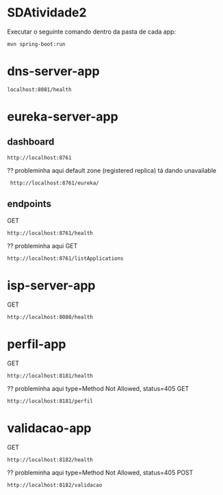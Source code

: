# SDAtividade2

Executar o seguinte comando dentro da pasta de cada app: 

```
mvn spring-boot:run
```

# dns-server-app
```
localhost:8081/health
```

# eureka-server-app

## dashboard 

```
http://localhost:8761
```

?? probleminha aqui default zone (registered replica)
tá dando unavailable

```
 http://localhost:8761/eureka/
```

## endpoints

GET
```
http://localhost:8761/health
```

?? probleminha aqui GET
```
http://localhost:8761/listApplications
```

# isp-server-app

GET
```
http://localhost:8080/health
```

# perfil-app

GET 
```
http://localhost:8181/health
```

?? probleminha aqui type=Method Not Allowed, status=405
GET 
```
http://localhost:8181/perfil
```

# validacao-app

GET
```
http://localhost:8182/health
```

?? probleminha aqui type=Method Not Allowed, status=405
POST 
```
http://localhost:8182/validacao
```
